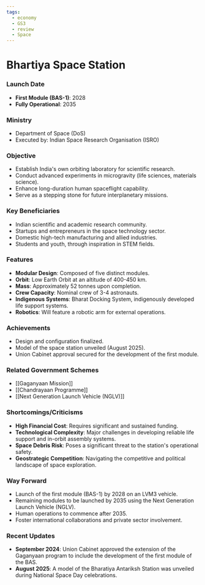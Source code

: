 ```yaml
---
tags:
  - economy
  - GS3
  - review
  - Space
---
```

# Bhartiya Space Station

### Launch Date
*   **First Module (BAS-1)**: 2028
*   **Fully Operational**: 2035

### Ministry
*   Department of Space (DoS)
*   Executed by: Indian Space Research Organisation (ISRO)

### Objective
*   Establish India's own orbiting laboratory for scientific research.
*   Conduct advanced experiments in microgravity (life sciences, materials science).
*   Enhance long-duration human spaceflight capability.
*   Serve as a stepping stone for future interplanetary missions.

### Key Beneficiaries
*   Indian scientific and academic research community.
*   Startups and entrepreneurs in the space technology sector.
*   Domestic high-tech manufacturing and allied industries.
*   Students and youth, through inspiration in STEM fields.

### Features
*   **Modular Design**: Composed of five distinct modules.
*   **Orbit**: Low Earth Orbit at an altitude of 400-450 km.
*   **Mass**: Approximately 52 tonnes upon completion.
*   **Crew Capacity**: Nominal crew of 3-4 astronauts.
*   **Indigenous Systems**: Bharat Docking System, indigenously developed life support systems.
*   **Robotics**: Will feature a robotic arm for external operations.

### Achievements
*   Design and configuration finalized.
*   Model of the space station unveiled (August 2025).
*   Union Cabinet approval secured for the development of the first module.

### Related Government Schemes
*   [[Gaganyaan Mission]]
*   [[Chandrayaan Programme]]
*   [[Next Generation Launch Vehicle (NGLV)]]

### Shortcomings/Criticisms
*   **High Financial Cost**: Requires significant and sustained funding.
*   **Technological Complexity**: Major challenges in developing reliable life support and in-orbit assembly systems.
*   **Space Debris Risk**: Poses a significant threat to the station's operational safety.
*   **Geostrategic Competition**: Navigating the competitive and political landscape of space exploration.

### Way Forward
*   Launch of the first module (BAS-1) by 2028 on an LVM3 vehicle.
*   Remaining modules to be launched by 2035 using the Next Generation Launch Vehicle (NGLV).
*   Human operations to commence after 2035.
*   Foster international collaborations and private sector involvement.

### Recent Updates
*   **September 2024**: Union Cabinet approved the extension of the Gaganyaan program to include the development of the first module of the BAS.
*   **August 2025**: A model of the Bharatiya Antariksh Station was unveiled during National Space Day celebrations.
